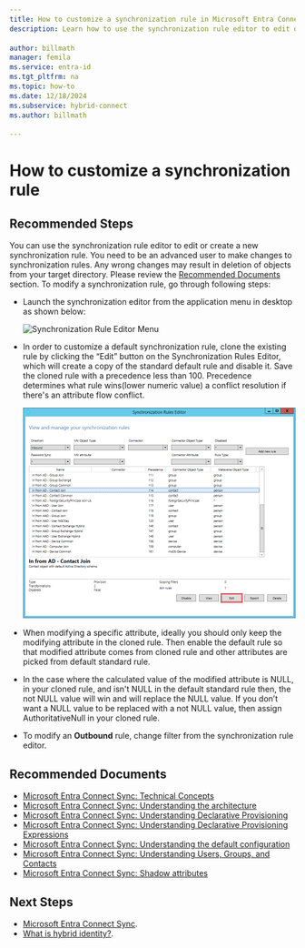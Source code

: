 ```yaml
---
title: How to customize a synchronization rule in Microsoft Entra Connect'
description: Learn how to use the synchronization rule editor to edit or create a new synchronization rule.

author: billmath
manager: femila
ms.service: entra-id
ms.tgt_pltfrm: na
ms.topic: how-to
ms.date: 12/18/2024
ms.subservice: hybrid-connect
ms.author: billmath

---
```


# How to customize a synchronization rule

## **Recommended Steps**

You can use the synchronization rule editor to edit or create a new synchronization rule. You need to be an advanced user to make changes to synchronization rules. Any wrong changes may result in deletion of objects from your target directory. Please review the [Recommended Documents](#recommended-documents) section. To modify a synchronization rule, go through following steps:

* Launch the synchronization editor from the application menu in desktop as shown below:

    ![Synchronization Rule Editor Menu](media/how-to-connect-create-custom-sync-rule/how-to-connect-create-custom-sync-rule/syncruleeditormenu.png)

* In order to customize a default synchronization rule, clone the existing rule by clicking the “Edit” button on the Synchronization Rules Editor, which will create a copy of the standard default rule and disable it. Save the cloned rule with a precedence less than 100.  Precedence determines what rule wins(lower numeric value) a conflict resolution if there's an attribute flow conflict.

    ![Synchronization Rule Editor](media/how-to-connect-create-custom-sync-rule/how-to-connect-create-custom-sync-rule/clonerule.png)

* When modifying a specific attribute, ideally you should only keep the modifying attribute in the cloned rule.  Then enable the default rule so that modified attribute comes from cloned rule and other attributes are picked from default standard rule. 

* In the case where the calculated value of the modified attribute is NULL, in your cloned rule, and isn't NULL in the default standard rule then, the not NULL value will win and will replace the NULL value. If you don’t want a NULL value to be replaced with a not NULL value, then assign AuthoritativeNull in your cloned rule.

* To modify an **Outbound** rule, change filter from the synchronization rule editor.

## **Recommended Documents**
* [Microsoft Entra Connect Sync: Technical Concepts](./how-to-connect-sync-technical-concepts.md)
* [Microsoft Entra Connect Sync: Understanding the architecture](./concept-azure-ad-connect-sync-architecture.md)
* [Microsoft Entra Connect Sync: Understanding Declarative Provisioning](./concept-azure-ad-connect-sync-declarative-provisioning.md)
* [Microsoft Entra Connect Sync: Understanding Declarative Provisioning Expressions](./concept-azure-ad-connect-sync-declarative-provisioning-expressions.md)
* [Microsoft Entra Connect Sync: Understanding the default configuration](./concept-azure-ad-connect-sync-default-configuration.md)
* [Microsoft Entra Connect Sync: Understanding Users, Groups, and Contacts](./concept-azure-ad-connect-sync-user-and-contacts.md)
* [Microsoft Entra Connect Sync: Shadow attributes](./how-to-connect-syncservice-shadow-attributes.md)

## Next Steps
- [Microsoft Entra Connect Sync](how-to-connect-sync-whatis.md).
- [What is hybrid identity?](../whatis-hybrid-identity.md).
